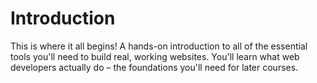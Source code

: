 # Introduction

This is where it all begins! A hands-on introduction to all of the essential tools you'll need to build real, working websites. You'll learn what web developers actually do – the foundations you'll need for later courses.

